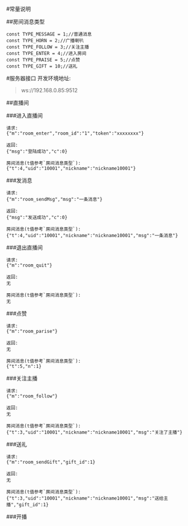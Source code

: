#常量说明

##房间消息类型
```
const TYPE_MESSAGE = 1;//普通消息
const TYPE_HORN = 2;//广播喇叭
const TYPE_FOLLOW = 3;//关注主播
const TYPE_ENTER = 4;//进入房间
const TYPE_PRAISE = 5;//点赞
const TYPE_GIFT = 10;//送礼
```

#服务器接口
开发环境地址:
> ws://192.168.0.85:9512


##直播间

###进入直播间
```
请求:
{"m":"room_enter","room_id":"1","token":"xxxxxxxx"}

返回:
{"msg":"登陆成功","c":0}

房间消息(t值参考`房间消息类型`):
{"t":4,"uid":"10001","nickname":"nickname10001"}
```

###发消息
```
请求:
{"m":"room_sendMsg","msg":"一条消息"}

返回:
{"msg":"发送成功","c":0}

房间消息(t值参考`房间消息类型`):
{"t":4,"uid":"10001","nickname":"nickname10001","msg":"一条消息"}
```

###退出直播间
```
请求:
{"m":"room_quit"}

返回:
无

房间消息(t值参考`房间消息类型`):
无
```

###点赞
```
请求:
{"m":"room_parise"}

返回:
无

房间消息(t值参考`房间消息类型`):
{"t":5,"n":1}
```

###关注主播
```
请求:
{"m":"room_follow"}

返回:
无

房间消息(t值参考`房间消息类型`):
{"t":3,"uid":"10001","nickname":"nickname10001","msg":"关注了主播"}
```

###送礼
```
请求:
{"m":"room_sendGift","gift_id":1}

返回:
无

房间消息(t值参考`房间消息类型`):
{"t":3,"uid":"10001","nickname":"nickname10001","msg":"送给主播","gift_id":1}
```

###开播